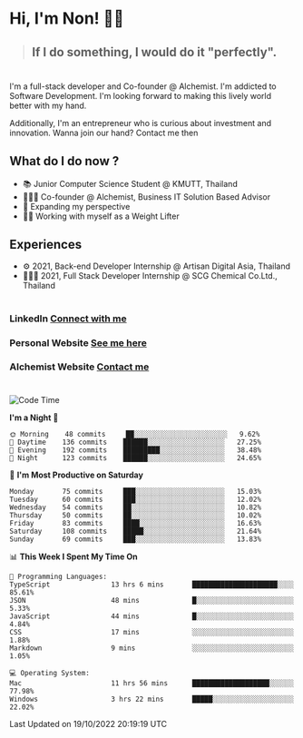 # Hi, I'm Non! 🖐🏻

> ## If I do something, I would do it "perfectly".

#

I'm a full-stack developer and Co-founder @ Alchemist. I'm addicted to Software Development. I'm looking forward to making this lively world better with my hand.

Additionally, I'm an entrepreneur who is curious about investment and innovation. Wanna join our hand? Contact me then

## What do I do now ?

- 📚 Junior Computer Science Student @ KMUTT, Thailand
- 🧑🏻‍💻 Co-founder @ Alchemist, Business IT Solution Based Advisor
- 🌈 Expanding my perspective
- 🏋🏻 Working with myself as a Weight Lifter

## Experiences

- ⚙️ 2021, Back-end Developer Internship @ Artisan Digital Asia, Thailand
- 🧑🏻‍💻 2021, Full Stack Developer Internship @ SCG Chemical Co.Ltd., Thailand

#

### LinkedIn [Connect with me](https://www.linkedin.com/in/non-nontra/)

### Personal Website [See me here](https://nonnontra.com/)

### Alchemist Website [Contact me](https://alchemist-softwarehouse.co/)

#

<!--START_SECTION:waka-->
![Code Time](http://img.shields.io/badge/Code%20Time-2%2C086%20hrs%207%20mins-blue)

**I'm a Night 🦉** 

```text
🌞 Morning    48 commits     ██░░░░░░░░░░░░░░░░░░░░░░░   9.62% 
🌆 Daytime    136 commits    ██████░░░░░░░░░░░░░░░░░░░   27.25% 
🌃 Evening    192 commits    █████████░░░░░░░░░░░░░░░░   38.48% 
🌙 Night      123 commits    ██████░░░░░░░░░░░░░░░░░░░   24.65%

```
📅 **I'm Most Productive on Saturday** 

```text
Monday       75 commits     ███░░░░░░░░░░░░░░░░░░░░░░   15.03% 
Tuesday      60 commits     ███░░░░░░░░░░░░░░░░░░░░░░   12.02% 
Wednesday    54 commits     ██░░░░░░░░░░░░░░░░░░░░░░░   10.82% 
Thursday     50 commits     ██░░░░░░░░░░░░░░░░░░░░░░░   10.02% 
Friday       83 commits     ████░░░░░░░░░░░░░░░░░░░░░   16.63% 
Saturday     108 commits    █████░░░░░░░░░░░░░░░░░░░░   21.64% 
Sunday       69 commits     ███░░░░░░░░░░░░░░░░░░░░░░   13.83%

```


📊 **This Week I Spent My Time On** 

```text
💬 Programming Languages: 
TypeScript               13 hrs 6 mins       █████████████████████░░░░   85.61% 
JSON                     48 mins             █░░░░░░░░░░░░░░░░░░░░░░░░   5.33% 
JavaScript               44 mins             █░░░░░░░░░░░░░░░░░░░░░░░░   4.84% 
CSS                      17 mins             ░░░░░░░░░░░░░░░░░░░░░░░░░   1.88% 
Markdown                 9 mins              ░░░░░░░░░░░░░░░░░░░░░░░░░   1.05%

💻 Operating System: 
Mac                      11 hrs 56 mins      ███████████████████░░░░░░   77.98% 
Windows                  3 hrs 22 mins       █████░░░░░░░░░░░░░░░░░░░░   22.02%

```


 Last Updated on 19/10/2022 20:19:19 UTC
<!--END_SECTION:waka-->
